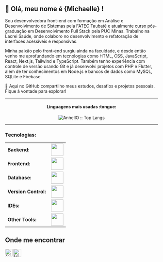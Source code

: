 ## 💜 Olá, meu nome é {Michaelle} !

Sou desenvolvedora front-end com formação em Análise e Desenvolvimento de Sistemas pela FATEC Taubaté e atualmente curso pós-graduação em Desenvolvimento Full Stack pela PUC Minas. Trabalho na Lacrei Saúde, onde colaboro no desenvolvimento e refatoração de interfaces acessíveis e responsivas.

Minha paixão pelo front-end surgiu ainda na faculdade, e desde então venho me aprofundando em tecnologias como HTML, CSS, JavaScript, React, Next.js, Tailwind e TypeScript. Também tenho experiência com controle de versão usando Git e já desenvolvi projetos com PHP e Flutter, além de ter conhecimentos em Node.js e bancos de dados como MySQL, SQLite e Firebase.

<p> 💬 Aqui no GitHub compartilho meus estudos, desafios e projetos pessoais. Fique à vontade para explorar! </p>

---

<h4 align="center">Linguagens mais usadas :tongue:</h4>

<p align="center"><img src="https://github-readme-stats.vercel.app/api/top-langs/?username=michaelleoliveir&theme=dark&layout=compact" alt="AnhellO :: Top Langs" /></p>

---

<h3 align="left">Tecnologias:</h3>
<table>
    <tr>
        <td style="font-weight: bold; padding-right: 10px; vertical-align: center; border: none;">Backend:</td>
        <td><img height="40" src="https://skillicons.dev/icons?i=php,nodejs,sql"/></td>
    </tr>
    <tr>
        <td style="font-weight: bold; padding-right: 10px; vertical-align: center;">Frontend:</td>
        <td><img height="40" src="https://skillicons.dev/icons?i=react,bootstrap,html,css,js,tailwind,typescript,vite,nextjs"/></td>
    </tr>
    <tr>
        <td style="font-weight: bold; padding-right: 10px; vertical-align: center; border: none;">Database:</td>
        <td><img height="40" src="https://skillicons.dev/icons?i=mysql,sqlite,mongodb,firebase"/></td>
    </tr>
    <tr>
        <td style="font-weight: bold; padding-right: 10px; vertical-align: center; border: none;">Version Control:</td>
        <td><img height="40" src="https://skillicons.dev/icons?i=git,github"/></td>
    </tr>
    <tr>
        <td style="font-weight: bold; padding-right: 10px; vertical-align: center; border: none;">IDEs:</td>
        <td><img height="40" src="https://skillicons.dev/icons?i=vscode,visualstudio"/></td>
    </tr>
    <tr>
        <td style="font-weight: bold; padding-right: 10px; vertical-align: center; border: none;">Other Tools:</td>
        <td><img height="40" src="https://skillicons.dev/icons?i=figma,vercel"/></td>
    </tr>
</table>

## Onde me encontrar

<a href="https://www.linkedin.com/in/michaelle-oliveira/">
    <img align="left" alt="Michaelle | Linkedin" width="24px" src="https://github.com/TheDudeThatCode/TheDudeThatCode/blob/master/Assets/Linkedin.svg" />
  </a>
  <a href="mailto:michaelle.oliveira101103@gmail.com">
    <img align="left" alt="Michaelle | Gmail" width="26px" src="https://github.com/TheDudeThatCode/TheDudeThatCode/blob/master/Assets/Gmail.svg" />
  </a>
